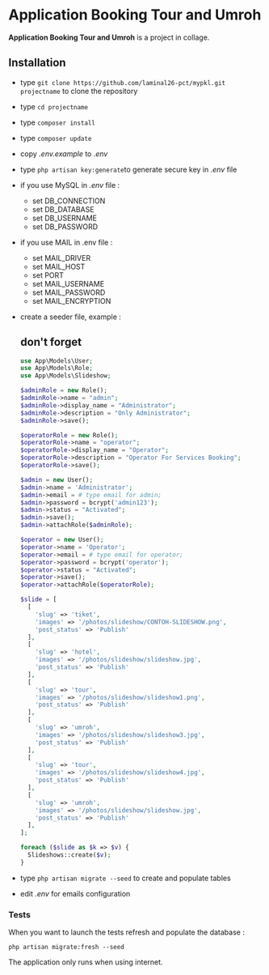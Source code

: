 # Application Booking Tour and Umroh #

**Application Booking Tour and Umroh** is a project in collage.

## Installation ##

* type `git clone https://github.com/laminal26-pct/mypkl.git projectname` to clone the repository 
* type `cd projectname`
* type `composer install`
* type `composer update`
* copy *.env.example* to *.env*
* type `php artisan key:generate`to generate secure key in *.env* file
* if you use MySQL in *.env* file :
   * set DB_CONNECTION
   * set DB_DATABASE
   * set DB_USERNAME
   * set DB_PASSWORD

* if you use MAIL in .env file :
   * set MAIL_DRIVER
   * set MAIL_HOST
   * set PORT
   * set MAIL_USERNAME
   * set MAIL_PASSWORD
   * set MAIL_ENCRYPTION

* create a seeder file, example :

    ## don't forget
    ```php
    use App\Models\User;
    use App\Models\Role;
    use App\Models\Slideshow;

    $adminRole = new Role();
    $adminRole->name = "admin"; 
    $adminRole->display_name = "Administrator"; 
    $adminRole->description = "Only Administrator"; 
    $adminRole->save();

    $operatorRole = new Role(); 
    $operatorRole->name = "operator"; 
    $operatorRole->display_name = "Operator"; 
    $operatorRole->description = "Operator For Services Booking"; 
    $operatorRole->save();

    $admin = new User(); 
    $admin->name = 'Administrator'; 
    $admin->email = # type email for admin; 
    $admin->password = bcrypt('admin123'); 
    $admin->status = "Activated"; 
    $admin->save();
    $admin->attachRole($adminRole);

    $operator = new User();
    $operator->name = 'Operator';
    $operator->email = # type email for operator; 
    $operator->password = bcrypt('operator'); 
    $operator->status = "Activated"; 
    $operator->save();
    $operator->attachRole($operatorRole);

    $slide = [ 
      [ 
        'slug' => 'tiket', 
        'images' => '/photos/slideshow/CONTOH-SLIDESHOW.png', 
        'post_status' => 'Publish'
      ], 
      [ 
        'slug' => 'hotel',
        'images' => '/photos/slideshow/slideshow.jpg',
        'post_status' => 'Publish'
      ], 
      [ 
        'slug' => 'tour', 
        'images' => '/photos/slideshow/slideshow1.png', 
        'post_status' => 'Publish'
      ], 
      [ 
        'slug' => 'umroh', 
        'images' => '/photos/slideshow/slideshow3.jpg', 
        'post_status' => 'Publish'
      ], 
      [ 
        'slug' => 'tour',
        'images' => '/photos/slideshow/slideshow4.jpg',
        'post_status' => 'Publish'
      ], 
      [ 
        'slug' => 'umroh',
        'images' => '/photos/slideshow/slideshow.jpg',
        'post_status' => 'Publish'
      ], 
    ];

    foreach ($slide as $k => $v) { 
      Slideshows::create($v); 
    }
    ```
* type `php artisan migrate --seed` to create and populate tables
* edit *.env* for emails configuration

### Tests ###

When you want to launch the tests refresh and populate the database :

`php artisan migrate:fresh --seed`

The application only runs when using internet.
